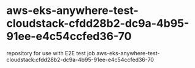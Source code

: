 # aws-eks-anywhere-test-cloudstack-cfdd28b2-dc9a-4b95-91ee-e4c54ccfed36-70
repository for use with E2E test job aws-eks-anywhere-test-cloudstack:cfdd28b2-dc9a-4b95-91ee-e4c54ccfed36-70
